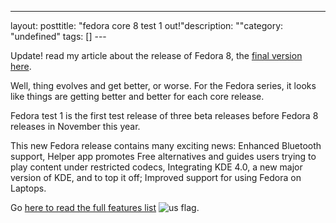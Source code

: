 --- 
layout: posttitle: "fedora core 8 test 1 out!"description: ""category: "undefined" tags: [] --- <p>Update! read my article about the release of Fedora 8, the <a href="http://phun-ky.net/2007/11/fedora-8-released">final version here</a>.</p> <p>Well, thing evolves and get better, or worse. For the Fedora series, it looks like things are getting better and better for each core release.</p> <p>Fedora test 1 is the first test release of three beta releases before Fedora 8 releases in November this year.</p> <p>This new Fedora release contains many exciting news: Enhanced Bluetooth support, Helper app promotes Free alternatives and guides users trying to play content under restricted codecs, Integrating KDE 4.0, a new major version of KDE, and to top it off; Improved support for using Fedora on Laptops. </p> <p>Go <a href="http://fedoraproject.org/wiki/Releases/8/FeatureList">here to read the full features list</a> <img src="http://cdn.umedia.no/img/flag/us.png" alt="us flag"/>.</p> 